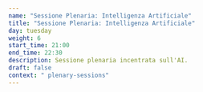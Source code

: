 ```yaml
---
name: "Sessione Plenaria: Intelligenza Artificiale"
title: "Sessione Plenaria: Intelligenza Artificiale"
day: tuesday
weight: 6
start_time: 21:00
end_time: 22:30
description: Sessione plenaria incentrata sull'AI.
draft: false
context: " plenary-sessions"
---
```


